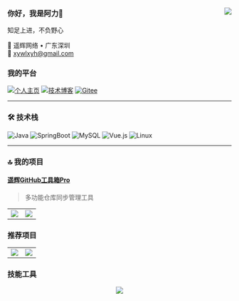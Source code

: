 ### 你好，我是阿力👋<a href="https://github.com/Ktz-ali/"><img align="right" src="https://komarev.com/ghpvc/?username=Ktz-ali&label=Views"></a>

知足上进，不负野心  

📍 遥辉网络 • 广东深圳  
📧 xywlxyh@gmail.com  

### 我的平台  
[![个人主页](https://img.shields.io/badge/个人主页-ktzali.cn-blue)](https://www.ktzali.cn)
[![技术博客](https://img.shields.io/badge/技术博客-94ali.top-green)](https://www.94ali.top)
[![Gitee](https://img.shields.io/badge/Gitee-Ktz--ali-red)](https://gitee.com/Ktz-ali)

---

### 🛠 技术栈  
![Java](https://img.shields.io/badge/Java-17-red)
![SpringBoot](https://img.shields.io/badge/Spring_Boot-3.1.0-green)
![MySQL](https://img.shields.io/badge/MySQL-8.0-blue)
![Vue.js](https://img.shields.io/badge/Vue.js-3.0-brightgreen)
![Linux](https://img.shields.io/badge/Linux-Ubuntu-orange)

---

### 🔝 我的项目
#### [遥辉GitHub工具箱Pro](https://github.com/Ktz-ali/GithubToolKit)
> 多功能仓库同步管理工具

<table align="center">
    <tr>
        <td align="center">
          <picture>
            <img src="https://github-readme-stats.vercel.app/api?hide_border=true&locale=cn&username=Ktz-ali&show_icons=true&include_all_commits=true">
          </picture>
        </td>
        <td align="center">
          <picture>
            <img src="https://github-readme-stats.vercel.app/api/top-langs/?hide_border=true&locale=cn&username=Ktz-ali&layout=compact&langs_count=12">
          </picture>
        </td>
    </tr>
</table>

### 推荐项目

<table align="center">
    <tr>
        <td align="center">
          <picture>
            <a href="https://github.com/Ktz-ali/HdTool">
                <img src="https://github-readme-stats.vercel.app/api/pin/?hide_border=true&username=Ktz-ali&repo=HdTool&show_owner=true">
            </a>
          </picture>
        </td>
        <td align="center">
          <picture>
            <a href="https://github.com/Ktz-ali/HookGG">
                <img src="https://github-readme-stats.vercel.app/api/pin/?hide_border=true&username=Ktz-ali&repo=HookGG&show_owner=true">
            </a>
          </picture>
        </td>
    </tr>
</table>

### 技能工具

<p align="center">
    <picture>
        <img src="https://skillicons.dev/icons?i=java,kotlin,py,lua,androidstudio,idea,pycharm,vscode&theme=light" />
    </picture>
</p>
